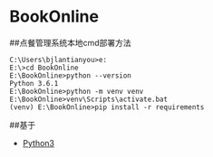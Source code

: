 # BookOnline
##点餐管理系统本地cmd部署方法
```
C:\Users\bjlantianyou>e:
E:\>cd BookOnline
E:\BookOnline>python --version
Python 3.6.1
E:\BookOnline>python -m venv venv
E:\BookOnline>venv\Scripts\activate.bat
(venv) E:\BookOnline>pip install -r requirements
```
##基于
* [Python3](https://www.python.org/downloads/) 
